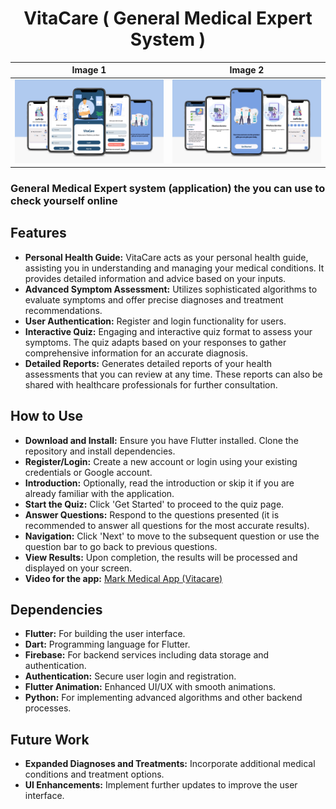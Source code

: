 <h1 align="center">VitaCare ( General Medical Expert System )</h1>



| Image 1 | Image 2 |
|---------|---------|
| ![Image 1](./Z-ApplicationPhotos/10.png) | ![Image 2](./Z-ApplicationPhotos/11.png) |
 ### **General Medical Expert system (application) the you can use to check yourself online**

## **Features**
- **Personal Health Guide:** VitaCare acts as your personal health guide, assisting you in understanding and managing your medical conditions. It provides detailed information and advice based on your inputs.
- **Advanced Symptom Assessment:** Utilizes sophisticated algorithms to evaluate symptoms and offer precise diagnoses and treatment recommendations.
- **User Authentication:** Register and login functionality for users.
- **Interactive Quiz:** Engaging and interactive quiz format to assess your symptoms. The quiz adapts based on your responses to gather comprehensive information for an accurate diagnosis.
- **Detailed Reports:** Generates detailed reports of your health assessments that you can review at any time. These reports can also be shared with healthcare professionals for further consultation.

## **How to Use**
- **Download and Install:** Ensure you have Flutter installed. Clone the repository and install dependencies.
- **Register/Login:** Create a new account or login using your existing credentials or Google account.
- **Introduction:** Optionally, read the introduction or skip it if you are already familiar with the application.
- **Start the Quiz:** Click 'Get Started' to proceed to the quiz page.
- **Answer Questions:** Respond to the questions presented (it is recommended to answer all questions for the most accurate results).
- **Navigation:** Click 'Next' to move to the subsequent question or use the question bar to go back to previous questions.
- **View Results:** Upon completion, the results will be processed and displayed on your screen.
- **Video for the app:** [Mark Medical App (Vitacare)](https://drive.google.com/file/d/1D5n3Kly3HZrRtr1zyPlUQaLUbh6EfUXT/view?usp=drivesdk)


## **Dependencies**
- **Flutter:** For building the user interface.
- **Dart:** Programming language for Flutter.
- **Firebase:** For backend services including data storage and authentication.
- **Authentication:** Secure user login and registration.
- **Flutter Animation:** Enhanced UI/UX with smooth animations.
- **Python:** For implementing advanced algorithms and other backend processes.
  
## **Future Work**
- **Expanded Diagnoses and Treatments:** Incorporate additional medical conditions and treatment options.
- **UI Enhancements:** Implement further updates to improve the user interface.
